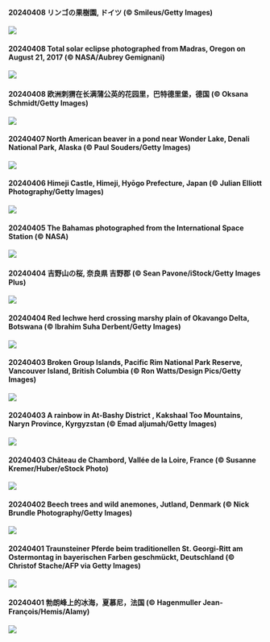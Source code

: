 #### 20240408 リンゴの果樹園, ドイツ (© Smileus/Getty Images)

![](20240408_SpringApple_1920x1080.jpg)

#### 20240408 Total solar eclipse photographed from Madras, Oregon on August 21, 2017 (© NASA/Aubrey Gemignani)

![](20240408_SolarEclipseOregon_1920x1080.jpg)

#### 20240408 欧洲刺猬在长满蒲公英的花园里，巴特德里堡，德国 (© Oksana Schmidt/Getty Images)

![](20240408_HedgehogMeadow_1920x1080.jpg)

#### 20240407 North American beaver in a pond near Wonder Lake, Denali National Park, Alaska (© Paul Souders/Getty Images)

![](20240407_BeaverDenali_1920x1080.jpg)

#### 20240406 Himeji Castle, Himeji, Hyōgo Prefecture, Japan (© Julian Elliott Photography/Getty Images)

![](20240406_JapanHimeji_1920x1080.jpg)

#### 20240405 The Bahamas photographed from the International Space Station (© NASA)

![](20240405_BahamasSpace_1920x1080.jpg)

#### 20240404 吉野山の桜, 奈良県 吉野郡 (© Sean Pavone/iStock/Getty Images Plus)

![](20240404_YoshinoyamaSpring_1920x1080.jpg)

#### 20240404 Red lechwe herd crossing marshy plain of Okavango Delta, Botswana (© Ibrahim Suha Derbent/Getty Images)

![](20240404_AntelopeBotswana_1920x1080.jpg)

#### 20240403 Broken Group Islands, Pacific Rim National Park Reserve, Vancouver Island, British Columbia (© Ron Watts/Design Pics/Getty Images)

![](20240403_PacificRimNationalPark_1920x1080.jpg)

#### 20240403 A rainbow in At-Bashy District  , Kakshaal Too Mountains, Naryn Province, Kyrgyzstan (© Emad aljumah/Getty Images)

![](20240403_KyrgyzstanRainbow_1920x1080.jpg)

#### 20240403 Château de Chambord, Vallée de la Loire, France (© Susanne Kremer/Huber/eStock Photo)

![](20240403_ChambordCastle_1920x1080.jpg)

#### 20240402 Beech trees and wild anemones, Jutland, Denmark (© Nick Brundle Photography/Getty Images)

![](20240402_JutlandSpring_1920x1080.jpg)

#### 20240401 Traunsteiner Pferde beim traditionellen St. Georgi-Ritt am Ostermontag in bayerischen Farben geschmückt, Deutschland (© Christof Stache/AFP via Getty Images)

![](20240401_StGeorgiRide_1920x1080.jpg)

#### 20240401 勃朗峰上的冰海，夏慕尼，法国 (© Hagenmuller Jean-François/Hemis/Alamy)

![](20240401_MontBlancGlacier_1920x1080.jpg)

